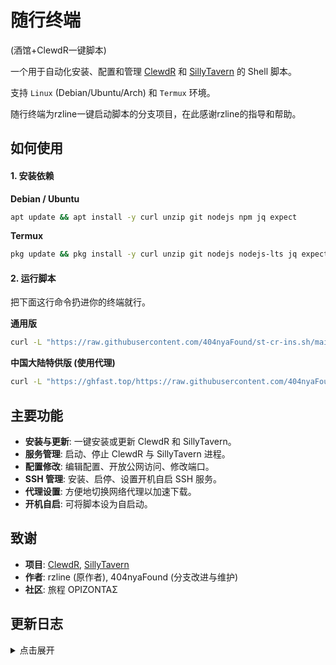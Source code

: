 # 随行终端
(酒馆+ClewdR一键脚本)

一个用于自动化安装、配置和管理 [ClewdR](https://github.com/Xerxes-2/clewdr) 和 [SillyTavern](https://github.com/SillyTavern/SillyTavern) 的 Shell 脚本。

支持 `Linux` (Debian/Ubuntu/Arch) 和 `Termux` 环境。

随行终端为rzline一键启动脚本的分支项目，在此感谢rzline的指导和帮助。

## 如何使用

#### 1. 安装依赖

**Debian / Ubuntu**
```bash
apt update && apt install -y curl unzip git nodejs npm jq expect
```

**Termux**
```bash
pkg update && pkg install -y curl unzip git nodejs nodejs-lts jq expect
```

#### 2. 运行脚本

把下面这行命令扔进你的终端就行。

**通用版**
```bash
curl -L "https://raw.githubusercontent.com/404nyaFound/st-cr-ins.sh/main/install.sh" -o i.sh && chmod +x i.sh && ./i.sh
```

**中国大陆特供版 (使用代理)**
```bash
curl -L "https://ghfast.top/https://raw.githubusercontent.com/404nyaFound/st-cr-ins.sh/main/install.sh" -o i.sh && chmod +x i.sh && ./i.sh
```

## 主要功能

- **安装与更新**: 一键安装或更新 ClewdR 和 SillyTavern。
- **服务管理**: 启动、停止 ClewdR 与 SillyTavern 进程。
- **配置修改**: 编辑配置、开放公网访问、修改端口。
- **SSH 管理**: 安装、启停、设置开机自启 SSH 服务。
- **代理设置**: 方便地切换网络代理以加速下载。
- **开机自启**: 可将脚本设为自启动。

## 致谢

- **项目**: [ClewdR](https://github.com/Xerxes-2/clewdr), [SillyTavern](https://github.com/SillyTavern/SillyTavern)
- **作者**: rzline (原作者), 404nyaFound (分支改进与维护)
- **社区**: 旅程 ΟΡΙΖΟΝΤΑΣ

## 更新日志

<details>
<summary>点击展开</summary>

### 25.8.14
- 由 `404nyaFound` 重构脚本。
- 新增 SSH 管理、自启动、代理设置、依赖检查等功能。
- 优化交互界面与操作逻辑。
</details>